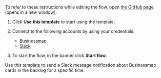 To refer to these instructions while editing the flow, open [the GitHub page](https://github.com/ot4i/app-connect-templates/blob/main/resources/markdown/Send%20a%20Slack%20message%20notification%20about%20Businessmap%20cards%20in%20the%20backlog%20for%20a%20specific%20time_instructions.md) (opens in a new window).

1. Click **Use this template** to start using the template.
2. Connect to the following accounts by using your credentials:
   - [Businessmap](https://ibm.biz/acbusinessmap) 
   - [Slack](https://ibm.biz/acslack) 

3. To start the flow, in the banner click **Start flow**.

Use this template to send a Slack message notification about Businessmap cards in the backlog for a specific time.

